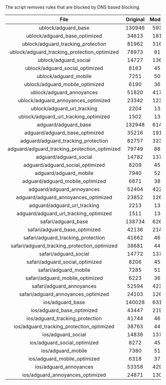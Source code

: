 The script removes rules that are blocked by DNS based blocking.


| File | Original | Modified |
|:----:|:-----:|:-----:|
| ublock/adguard_base | 130946 | 59346 |
| ublock/adguard_base_optimized | 34613 | 18140 |
| ublock/adguard_tracking_protection | 81962 | 31652 |
| ublock/adguard_tracking_protection_optimized | 78973 | 8140 |
| ublock/adguard_social | 14727 | 13659 |
| ublock/adguard_social_optimized | 8163 | 4539 |
| ublock/adguard_mobile | 7251 | 5098 |
| ublock/adguard_mobile_optimized | 6190 | 3639 |
| ublock/adguard_annoyances | 51820 | 41708 |
| ublock/adguard_annoyances_optimized | 23342 | 12333 |
| ublock/adguard_url_tracking | 2204 | 1344 |
| ublock/adguard_url_tracking_optimized | 1502 | 1341 |
| adguard/adguard_base | 132948 | 61404 |
| adguard/adguard_base_optimized | 35216 | 19177 |
| adguard/adguard_tracking_protection | 82757 | 32389 |
| adguard/adguard_tracking_protection_optimized | 79749 | 8861 |
| adguard/adguard_social | 14782 | 13719 |
| adguard/adguard_social_optimized | 8209 | 4585 |
| adguard/adguard_mobile | 7940 | 5279 |
| adguard/adguard_mobile_optimized | 6871 | 3813 |
| adguard/adguard_annoyances | 52404 | 42213 |
| adguard/adguard_annoyances_optimized | 23852 | 12610 |
| adguard/adguard_url_tracking | 2213 | 1352 |
| adguard/adguard_url_tracking_optimized | 1511 | 1349 |
| safari/adguard_base | 138734 | 62631 |
| safari/adguard_base_optimized | 42136 | 21448 |
| safari/adguard_tracking_protection | 41662 | 4618 |
| safari/adguard_tracking_protection_optimized | 38681 | 4468 |
| safari/adguard_social | 14772 | 13703 |
| safari/adguard_social_optimized | 8206 | 4572 |
| safari/adguard_mobile | 7285 | 5137 |
| safari/adguard_mobile_optimized | 6223 | 3672 |
| safari/adguard_annoyances | 52594 | 42320 |
| safari/adguard_annoyances_optimized | 24103 | 12692 |
| ios/adguard_base | 140028 | 63141 |
| ios/adguard_base_optimized | 43447 | 21955 |
| ios/adguard_tracking_protection | 41744 | 4626 |
| ios/adguard_tracking_protection_optimized | 38763 | 4476 |
| ios/adguard_social | 14836 | 13741 |
| ios/adguard_social_optimized | 8272 | 4592 |
| ios/adguard_mobile | 7380 | 5181 |
| ios/adguard_mobile_optimized | 6318 | 3713 |
| ios/adguard_annoyances | 53358 | 42976 |
| ios/adguard_annoyances_optimized | 24871 | 13013 |